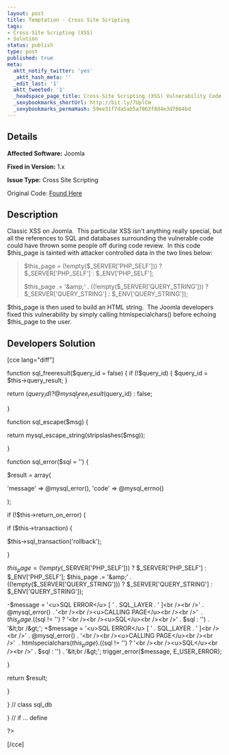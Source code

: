 ```yaml
---
layout: post
title: Temptation - Cross Site Scripting
tags:
- Cross-Site Scripting (XSS)
- Solution
status: publish
type: post
published: true
meta:
  aktt_notify_twitter: 'yes'
  _aktt_hash_meta: ''
  _edit_last: '1'
  aktt_tweeted: '1'
  _headspace_page_title: Cross-Site Scripting (XSS) Vulnerability Code Example
  _sexybookmarks_shortUrl: http://bit.ly/7UplCm
  _sexybookmarks_permaHash: 59ee31f7da5ab5a7063f8d4e3d7864bd
---
```

## Details
__Affected Software:__ Joomla

__Fixed in Version:__  1.x

__Issue Type:__ Cross Site Scripting

Original Code: <a title="Temptation" href="http://spotthevuln.com/2010/01/temptation/" target="_blank">Found Here</a>
## Description
Classic XSS on Joomla.  This particular XSS isn't anything really special, but all the references to SQL and databases surrounding the vulnerable code could have thrown some people off during code review.  In this code $this_page is tainted with attacker controlled data in the two lines below:
<blockquote>$this_page = (!empty($_SERVER['PHP_SELF'])) ? $_SERVER['PHP_SELF'] : $_ENV['PHP_SELF'];

$this_page .= '&amp;' . ((!empty($_SERVER['QUERY_STRING'])) ? $_SERVER['QUERY_STRING'] : $_ENV['QUERY_STRING']);</blockquote>
$this_page is then used to build an HTML string.  The Joomla developers fixed this vulnerability by simply calling htmlspecialchars() before echoing $this_page to the user.
<h2>Developers Solution</h2>
[cce lang="diff"]

function sql_freeresult($query_id = false)
{
if (!$query_id)
{
$query_id = $this-&gt;query_result;
}

return ($query_id) ? @mysql_free_result($query_id) : false;

}


function sql_escape($msg)
{

return mysql_escape_string(stripslashes($msg));

}



function sql_error($sql = '')
{

$result = array(

'message' =&gt; @mysql_error(),
'code' =&gt; @mysql_errno()

);


if (!$this-&gt;return_on_error)
{

if ($this-&gt;transaction)
{

$this-&gt;sql_transaction('rollback');

}

$this_page = (!empty($_SERVER['PHP_SELF'])) ? $_SERVER['PHP_SELF'] : $_ENV['PHP_SELF'];
$this_page .= '&amp;' . ((!empty($_SERVER['QUERY_STRING'])) ? $_SERVER['QUERY_STRING'] : $_ENV['QUERY_STRING']);

-$message = '&lt;u&gt;SQL ERROR&lt;/u&gt; [ ' . SQL_LAYER . ' ]&lt;br /&gt;&lt;br /&gt;' . @mysql_error() . '&lt;br /&gt;&lt;br /&gt;&lt;u&gt;CALLING PAGE&lt;/u&gt;&lt;br /&gt;&lt;br /&gt;'  . $this_page . (($sql != '') ? '&lt;br /&gt;&lt;br /&gt;&lt;u&gt;SQL&lt;/u&gt;&lt;br /&gt;&lt;br /&gt;' . $sql : '') . '&lt;br /&gt;';
+$message = '&lt;u&gt;SQL ERROR&lt;/u&gt; [ ' . SQL_LAYER . ' ]&lt;br /&gt;&lt;br /&gt;' . @mysql_error() . '&lt;br /&gt;&lt;br /&gt;&lt;u&gt;CALLING PAGE&lt;/u&gt;&lt;br /&gt;&lt;br /&gt;'  . htmlspecialchars($this_page) . (($sql != '') ? '&lt;br /&gt;&lt;br /&gt;&lt;u&gt;SQL&lt;/u&gt;&lt;br /&gt;&lt;br /&gt;' . $sql : '') . '&lt;br /&gt;';
trigger_error($message, E_USER_ERROR);

}


return $result;

}


} // class sql_db


} // if ... define


?&gt;

[/cce] 
